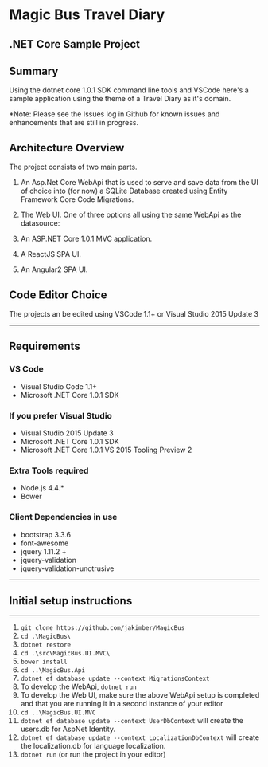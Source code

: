 # Magic Bus Travel Diary

## .NET Core Sample Project

## Summary

Using the dotnet core 1.0.1 SDK command line tools and VSCode here's a sample application using
the theme of a Travel Diary as it's domain.

*Note: Please see the Issues log in Github for known issues and enhancements that are still in progress.

## Architecture Overview

The project consists of two main parts.

1. An Asp.Net Core WebApi that is used to serve and save data from the UI of choice into (for now) a SQLite Database created using Entity Framework Core Code Migrations.

1. The Web UI.  One of three options all using the same WebApi as the datasource:
  1. An ASP.NET Core 1.0.1 MVC application.
  1. A ReactJS SPA UI.
  1. An Angular2 SPA UI.

## Code Editor Choice

The projects an be edited using VSCode 1.1+ or Visual Studio 2015 Update 3

---

## Requirements

### VS Code

* Visual Studio Code 1.1+
* Microsoft .NET Core 1.0.1 SDK

### If you prefer Visual Studio

* Visual Studio 2015 Update 3
* Microsoft .NET Core 1.0.1 SDK
* Microsoft .NET Core 1.0.1 VS 2015 Tooling Preview 2

### Extra Tools required

* Node.js 4.4.*
* Bower

### Client Dependencies in use

* bootstrap 3.3.6
* font-awesome
* jquery 1.11.2 +
* jquery-validation
* jquery-validation-unotrusive

---

## Initial setup instructions

---

1. `git clone https://github.com/jakimber/MagicBus`
1. `cd .\MagicBus\`
1. `dotnet restore`
1. `cd .\src\MagicBus.UI.MVC\`
1. `bower install`
1. `cd ..\MagicBus.Api`
1. `dotnet ef database update --context MigrationsContext`
1. To develop the WebApi, `dotnet run`
1. To develop the Web UI, make sure the above WebApi setup is completed and that you are running it in a second instance of your editor
1. `cd ..\MagicBus.UI.MVC`
1. `dotnet ef database update --context UserDbContext` will create the users.db for AspNet Identity.
1. `dotnet ef database update --context LocalizationDbContext` will create the localization.db for language localization.
1. `dotnet run` (or run the project in your editor)
